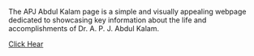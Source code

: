 The APJ Abdul Kalam page is a simple and visually appealing webpage dedicated to showcasing key information about the life and accomplishments of Dr. A. P. J. Abdul Kalam.

<a href="https://midlaj123.github.io/APJ-PROFILE/">Click Hear</a> 
